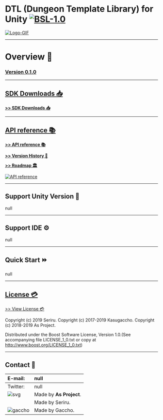 # DTL (Dungeon Template Library) for Unity [![BSL-1.0](https://img.shields.io/badge/license-BSL--1.0-blue.svg)](https://github.com/sitRyo/DungeonTemplateLibraryUnity/blob/master/LICENSE_1_0.txt)

[![Logo-GIF](https://kasugaccho.github.io/DungeonPicture/Picture/Unity/unity.png)](https://github.com/Kasugaccho/DungeonTemplateLibrary/wiki/API-reference)

---

# Overview 💬

### [**Version 0.1.0**](https://github.com/Kasugaccho/DungeonTemplateLibrary/releases)

---

## [SDK Downloads 📥](https://github.com/Kasugaccho/DungeonTemplateLibrary/releases)

[**>> SDK Downloads 📥**](https://github.com/Kasugaccho/DungeonTemplateLibrary/releases)

---

## [API reference 📚](https://github.com/Kasugaccho/DungeonTemplateLibrary/wiki/API-reference)

[**>> API reference 📚**](https://github.com/Kasugaccho/DungeonTemplateLibrary/wiki/API-reference)

[**>> Version History 📜**](https://github.com/Kasugaccho/DungeonTemplateLibrary/wiki/Version-History)

[**>> Roadmap 🏛**](https://github.com/Kasugaccho/DungeonTemplateLibrary/wiki/Roadmap)

[![API reference](https://github.com/Kasugaccho/DungeonPicture/blob/master/Picture/UE4/psi480.gif)](https://github.com/Kasugaccho/DungeonTemplateLibrary/wiki/API-reference)

---

## Support Unity Version 🔧

null

---

## Support IDE ⚙

null

---

## Quick Start ⏩

null

---

## [License 💳](https://github.com/sitRyo/DungeonTemplateLibraryUnity/blob/master/LICENSE_1_0.txt)

[>> View License 💳](https://github.com/sitRyo/DungeonTemplateLibraryUnity/blob/master/LICENSE_1_0.txt)

Copyright (c) 2019 Seriru.
Copyright (c) 2017-2019 Kasugaccho.
Copyright (c) 2018-2019 As Project.

Distributed under the Boost Software License, Version 1.0.(See accompanying file LICENSE_1_0.txt or copy at http://www.boost.org/LICENSE_1_0.txt)

---

## Contact 📮

|E-mail:|null|
|:---|:---|
|Twitter:|null|
|![svg](https://Kasugaccho.github.io/DungeonPicture/Picture/as_logo.svg)|Made by **As Project**.|
||Made by Seriru.|
|![gaccho](https://Kasugaccho.github.io/DungeonPicture/Picture/gaccho_icon.svg)|Made by Gaccho.|
